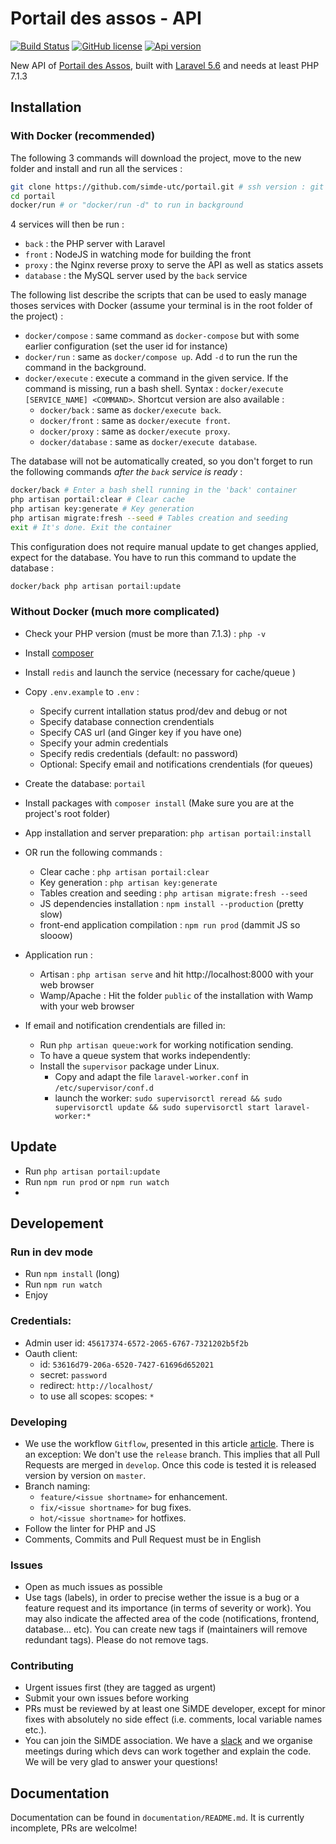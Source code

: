 # Portail des assos - API

[![Build Status](https://travis-ci.org/simde-utc/portail.svg?branch=master)](https://travis-ci.org/simde-utc/portail)
[![GitHub license](https://img.shields.io/github/license/simde-utc/portail.svg)](https://github.com/simde-utc/portail/blob/develop/LICENSE)
[![Api version](https://img.shields.io/badge/version%20api-v1-blue.svg)](https://assos.utc.fr/api/v1)

New API of [Portail des Assos](https://assos.utc.fr), built with [Laravel 5.6](https://laravel.com/) and needs at least PHP 7.1.3



## Installation

<!-- /!\ WARNING: The docker image is currently not working /!\ -->

### With Docker (recommended)

The following 3 commands will download the project, move to the new folder and install and run all the services :

```bash
git clone https://github.com/simde-utc/portail.git # ssh version : git clone git@github.com:simde-utc/portail.git
cd portail
docker/run # or "docker/run -d" to run in background
```

4 services will then be run :
 * `back`  : the PHP server with Laravel
 * `front` : NodeJS in watching mode for building the front
 * `proxy` : the Nginx reverse proxy to serve the API as well as statics assets
 * `database` : the MySQL server used by the `back` service

The following list describe the scripts that can be used to easly manage thoses services with Docker (assume your terminal is in the root folder of the project) :
 * `docker/compose` : same command as `docker-compose` but with some earlier configuration (set the user id for instance)
 * `docker/run`     : same as `docker/compose up`. Add `-d` to run the run the command in the background.
 * `docker/execute` : execute a command in the given service. If the command is missing, run a bash shell. Syntax : `docker/execute [SERVICE_NAME] <COMMAND>`. Shortcut version are also available :
   * `docker/back` : same as `docker/execute back`.
   * `docker/front` : same as `docker/execute front`.
   * `docker/proxy` : same as `docker/execute proxy`.
   * `docker/database` : same as `docker/execute database`.

The database will not be automatically created, so you don't forget to run the following commands *after the `back` service is ready* :
```bash
docker/back # Enter a bash shell running in the 'back' container
php artisan portail:clear # Clear cache
php artisan key:generate # Key generation
php artisan migrate:fresh --seed # Tables creation and seeding
exit # It's done. Exit the container
```

This configuration does not require manual update to get changes applied, expect for the database.
You have to run this command to update the database :
```bash
docker/back php artisan portail:update
```

### Without Docker (much more complicated)

- Check your PHP version (must be more than 7.1.3) :  `php -v`
- Install [composer](https://getcomposer.org/download/)
- Install `redis` and launch the service (necessary for cache/queue )

- Copy `.env.example` to `.env` :
    + Specify current intallation status prod/dev and debug or not
    + Specify database connection crendentials
    + Specify CAS url (and Ginger key if you have one)
    + Specify your admin credentials
    + Specify redis credentials (default: no password)
    + Optional: Specify email and notifications crendentials (for queues)
- Create the database: `portail`
- Install packages with `composer install` (Make sure you are at the project's root folder)

- App installation and server preparation: `php artisan portail:install`
- OR run the following commands :
    + Clear cache : `php artisan portail:clear`
    + Key generation : `php artisan key:generate`
    + Tables creation and seeding : `php artisan migrate:fresh --seed`
	+ JS dependencies installation : `npm install --production` (pretty slow)
	+ front-end application compilation : `npm run prod` (dammit JS so slooow)

- Application run :
    + Artisan : `php artisan serve` and hit http://localhost:8000 with your web browser
    + Wamp/Apache : Hit the folder `public` of the installation with Wamp with your web browser
- If email and notification crendentials are filled in:
    + Run `php artisan queue:work` for working notification sending.
    + To have a queue system that works independently:
    - Install the `supervisor` package under Linux.
      - Copy and adapt the file `laravel-worker.conf` in `/etc/supervisor/conf.d`
      - launch the worker: `sudo supervisorctl reread && sudo supervisorctl update && sudo supervisorctl start laravel-worker:*`

## Update

- Run `php artisan portail:update`
- Run `npm run prod` or `npm run watch`
-
## Developement

### Run in dev mode

- Run `npm install` (long)
- Run `npm run watch`
- Enjoy

### Credentials:

- Admin user id: `45617374-6572-2065-6767-7321202b5f2b`
- Oauth client:
	+ id: `53616d79-206a-6520-7427-61696d652021`
	+ secret: `password`
	+ redirect: `http://localhost/`
	+ to use all scopes: scopes: `*`

### Developing

- We use the workflow `Gitflow`, presented in this article [article](https://nvie.com/files/Git-branching-model.pdf). There is an exception: We don't use the `release` branch. This implies that all Pull Requests are merged in `develop`. Once this code is tested it is released version by version on `master`.
- Branch naming:
  - `feature/<issue shortname>` for enhancement.
  - `fix/<issue shortname>` for bug fixes.
  - `hot/<issue shortname>` for hotfixes.
- Follow the linter for PHP and JS
- Comments, Commits and Pull Request must be in English

### Issues

- Open as much issues as possible
- Use tags (labels), in order to precise wether the issue is a bug or a feature request and its importance (in terms of severity or work). You may also indicate the affected area of the code (notifications, frontend, database... etc). You can create new tags if (maintainers will remove redundant tags). Please do not remove tags.

### Contributing

- Urgent issues first (they are tagged as urgent)
- Submit your own issues before working
- PRs must be reviewed by at least one SiMDE developer, except for minor fixes with absolutely no side effect (i.e. comments, local variable names etc.).
- You can join the SiMDE association. We have a [slack](https://simde.slack.com) and we organise meetings during which devs can work together and explain the code. We will be very glad to answer your questions!

## Documentation

Documentation can be found in `documentation/README.md`. It is currently incomplete, PRs are welcolme!
